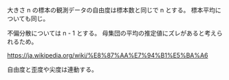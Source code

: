 大きさ n の標本の観測データの自由度は標本数と同じで n とする。
標本平均についても同じ。

不偏分散については n - 1 とする。
母集団の平均の推定値にズレがあると考えられるため。

https://ja.wikipedia.org/wiki/%E8%87%AA%E7%94%B1%E5%BA%A6

自由度と歪度や尖度は連動する。
